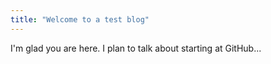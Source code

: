 ```yaml
---
title: "Welcome to a test blog"
---
```


I'm glad you are here. I plan to talk about starting at GitHub...
